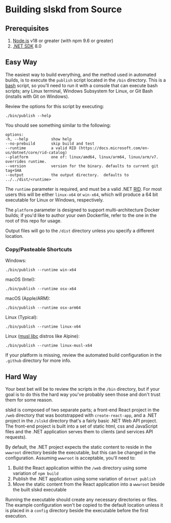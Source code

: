 # Building slskd from Source

## Prerequisites

1. [Node.js](https://nodejs.org/en/download/current) v18 or greater (with npm 9.6 or greater)
1. [.NET SDK](https://dotnet.microsoft.com/en-us/download) 8.0

## Easy Way

The easiest way to build everything, and the method used in automated builds, is to execute the `publish` script located in the `/bin` directory. This is a [bash](https://www.gnu.org/software/bash/) script, so you'll need to run it with a console that can execute bash scripts; any Linux terminal, Windows Subsystem for Linux, or Git Bash (installs with Git on Windows).

Review the options for this script by executing:

```
./bin/publish --help
```

You should see something similar to the following:

```
options:
-h, --help          show help
--no-prebuild       skip build and test
--runtime           a valid RID (https://docs.microsoft.com/en-us/dotnet/core/rid-catalog)
--platform          one of: linux/amd64, linux/arm64, linux/arm/v7.  overrides runtime.
--version           version for the binary. defaults to current git tag+SHA
--output            the output directory.  defaults to ../../dist/<runtime>
```

The `runtime` parameter is required, and must be a valid .NET [RID](https://docs.microsoft.com/en-us/dotnet/core/rid-catalog). For most users this will be either `linux-x64` or `win-x64`, which will produce a 64 bit executable for Linux or Windows, respectively.

The `platform` parameter is designed to support multi-architecture Docker builds; if you'd like to author your own Dockerfile, refer to the one in the root of this repo for usage.

Output files will go to the `/dist` directory unless you specify a different location.

### Copy/Pasteable Shortcuts

Windows:

```
./bin/publish --runtime win-x64
```

macOS (Intel):

```
./bin/publish --runtime osx-x64
```

macOS (Apple/ARM):

```
./bin/publish --runtime osx-arm64
```

Linux (Typical):

```
./bin/publish --runtime linux-x64
```

Linux ([musl libc](https://wiki.musl-libc.org/projects-using-musl) distros like Alpine):

```
./bin/publish --runtime linux-musl-x64
```

If your platform is missing, review the automated build configuration in the `.github` directory for more info.

## Hard Way

Your best bet will be to review the scripts in the `/bin` directory, but if your goal is to do this the hard way you've probably seen those and don't trust them for some reason.

slskd is composed of two separate parts; a front-end React project in the `/web` directory that was bootstrapped with `create-react-app`, and a .NET project in the `/slskd` directory that's a fairly basic .NET Web API project. The front-end project is built into a set of static html, css and JavaScript files and the .NET application serves them to clients (and services API requests).

By default, the .NET project expects the static content to reside in the `wwwroot` directory beside the executable, but this can be changed in the configuration. Assuming `wwwroot` is acceptable, you'll need to:

1. Build the React application within the `/web` directory using some variation of `npm build`
1. Publish the .NET application using some variation of `dotnet publish`
1. Move the static content from the React application into a `wwwroot` beside the built slskd executable

Running the executable should create any necessary directories or files. The example configuration won't be copied to the default location unless it is placed in a `config` directory beside the executable before the first execution.
